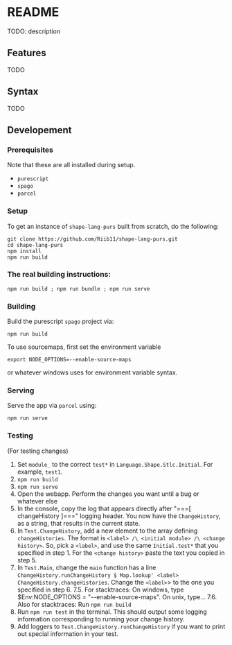 # README

TODO: description

## Features

TODO

## Syntax

TODO

## Developement

### Prerequisites

Note that these are all installed during setup.

- `purescript`
- `spago`
- `parcel`

### Setup

To get an instance of `shape-lang-purs` built from scratch, do the following:

```
git clone https://github.com/Riib11/shape-lang-purs.git
cd shape-lang-purs
npm install
npm run build
```

### The real building instructions:

```
npm run build ; npm run bundle ; npm run serve
```

### Building

Build the purescript `spago` project via:

```
npm run build
```

To use sourcemaps, first set the environment variable
```
export NODE_OPTIONS=--enable-source-maps
```
or whatever windows uses for environment variable syntax.

### Serving

Serve the app via `parcel` using:

```
npm run serve
```

### Testing 

(For testing changes)

1. Set `module_` to the correct `test*` in `Language.Shape.Stlc.Initial`. For example, `test1`.
2. `npm run build`
3. `npm run serve`
4. Open the webapp. Perform the changes you want until a bug or whatever else
5. In the console, copy the log that appears directly after "===[ changeHistory ]===" logging header. You now have the  `ChangeHistory`, as a string, that results in the current state.
6. In `Test.ChangeHistory`, add a new element to the array defining `changeHistories`. The format is `<label> /\ <initial module> /\ <change history>`. So, pick a `<label>`, and use the same `Initial.test*` that you specified in step 1. For the `<change history>` paste the text you copied in step 5.
7. In `Test.Main`, change the `main` function has a line `ChangeHistory.runChangeHistory $ Map.lookup' <label> ChangeHistory.changeHistories`. Change the `<label>`> to the one you specified in step 6.
7.5. For stacktraces: On windows, type $Env:NODE_OPTIONS = "--enable-source-maps". On unix, type...
7.6. Also for stacktraces: Run `npm run build`
8. Run `npm run test` in the terminal. This should output some logging information corresponding to running your change history.
9. Add loggers to `Test.ChangeHistory.runChangeHistory` if you want to print out special information in your test.
